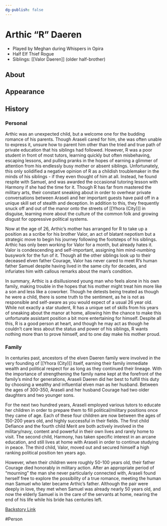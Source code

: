 ```yaml
---
dg-publish: false
---
```


# Arthic “R” Daeren
- Played by Meghan during Whispers in Opira
- Half Elf Thief Rogue
- Siblings: [[Valor Daeren]] (older half-brother)
## About 


## Appearance


## History
### Personal
Arthic was an unexpected child, but a welcome one for the budding romance of his parents. Though Araseli cared for him, she was often unable to express it, unsure how to parent him other than the tried and true path of private education that his siblings had followed. However, R was a poor student in front of most tutors, learning quickly but often misbehaving, escaping lessons, and pulling pranks in the hopes of earning a glimmer of attention from his endlessly busy mother or absent siblings. Unfortunately, this only solidified a negative opinion of R as a childish troublemaker in the minds of his siblings - if they even thought of him at all. Instead, he found respite with Samuel, and was awarded the occasional tutoring lesson with Harmony if she had the time for it. Though R has far from mastered the military arts, their constant sneaking about in order to overhear private conversations between Araseli and her important guests have paid off in a unique skill set of stealth and deception. In addition to this, they frequently snuck off and out of the manor onto the streets of [[Yhora (City)]] in disguise, learning more about the culture of the common folk and growing disgust for oppressive political systems.

Now at the age of 26, Arthic’s mother has arranged for R to take up a position as a scribe for his brother Valor, an act of blatant nepotism but a strategic move to begin his journey following the footsteps of his siblings. Arthic has only been working for Valor for a month, but already hates it. Valor is condescending and self-important, assigning him mind-numbing busywork for the fun of it. Though all the other siblings look up to their deceased elven father Courage, Valor has never cared to meet R’s human father Samuel despite having lived in the same city for decades, and infuriates him with callous remarks about the man’s condition.

In summary, Arthic is a disillusioned young man who feels alone in his own family, making trouble in the hopes that his mother might treat him more like a son and less like a coworker. Though he detests being treated as though he were a child, there is some truth to the sentiment, as he is not as responsible and self-aware as you would expect of a usual 26 year old. While not exactly a star student, R has a unique set of skills from his years of sneaking about the manor at home, allowing him the chance to make this unfortunate assistant position a bit more entertaining for himself. Despite all this, R is a good person at heart, and though he may act as though he couldn’t care less about the status and power of his siblings, R wants nothing more than to prove himself, and to one day make his mother proud.

### Family 
In centuries past, ancestors of the elven Daeren family were involved in the very founding of [[Yhora (City)]] itself, earning their family immediate wealth and political respect for as long as they continued their lineage. With the importance of strengthening the family name kept at the forefront of the family’s mind for generations, Araseli Daeren did her best to fulfill this duty by choosing a wealthy and influential elven man as her husband. Between the ages of 300-350, Araseli and her husband Courage had two older daughters and two younger sons.

For the next two hundred years, Araseli employed various tutors to educate her children in order to prepare them to fill political/military positions once they came of age. Each of these four children are now between the ages of 150-200 years old, and highly successful in their fields. The first child Defiance and the fourth child Merit are both actively involved in the military/navy, content and powerful in their own lives and rarely home to visit. The second child, Harmony, has taken specific interest in an arcane education, and still lives at home with Araseli in order to continue studying in peace. The third child, Valor, moved out and secured himself a high ranking political position ten years ago.

However, when their children were roughly 50-100 years old, their father Courage died honorably in military action. After an appropriate period of “mourning” the man she never particularly connected with, Araseli found herself free to explore the possibility of a true romance, meeting the human man Samuel who later became Arthic’s father. Although the pair were deeply in love, they met when Samuel was already nearly 50 years old, and now the elderly Samuel is in the care of the servants at home, nearing the end of his life while his bride has centuries left.

[Backstory Link](https://docs.google.com/document/d/11SPv4mNWDQEdhvhHwZOQHCWkgwKLSMcEW1IqfauFPIA/edit)

#Person